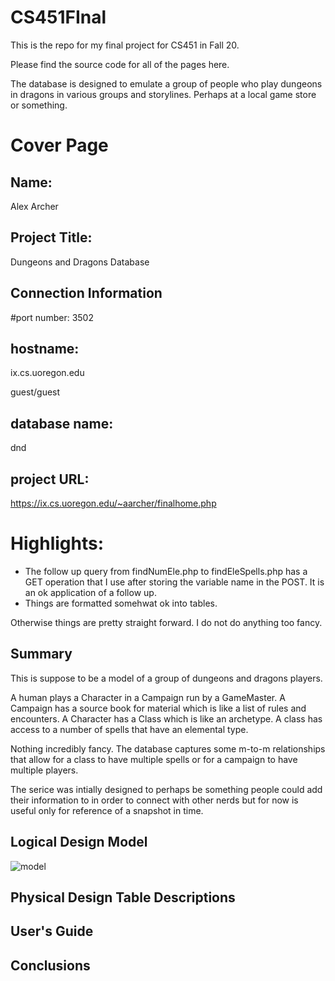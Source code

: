 # CS451FInal

This is the repo for my final project for CS451 in Fall 20.

Please find the source code for all of the pages here. 

The database is designed to emulate a group of people who play dungeons in dragons in various groups and storylines. Perhaps at a local game store or something.

# Cover Page

## Name: 
Alex Archer

## Project Title: 
Dungeons and Dragons Database

## Connection Information
#port number: 
3502

## hostname: 
ix.cs.uoregon.edu

guest/guest

## database name: 
dnd
  
## project URL: 
https://ix.cs.uoregon.edu/~aarcher/finalhome.php

# Highlights:

* The follow up query from findNumEle.php to findEleSpells.php has a GET operation that I use after storing the variable name in the POST. It is an ok application of a follow up.
* Things are formatted somehwat ok into tables.

Otherwise things are pretty straight forward. I do not do anything too fancy. 

## Summary

This is suppose to be a model of a group of dungeons and dragons players. 

A human plays a Character in a Campaign run by a GameMaster. 
A Campaign has a source book for material which is like a list of rules and encounters.
A Character has a Class which is like an archetype. 
A class has access to a number of spells that have an elemental type. 

Nothing incredibly fancy. The database captures some m-to-m relationships that allow for a class to have multiple spells or for a campaign to have multiple players.

The serice was intially designed to perhaps be something people could add their information to in order to connect with other nerds but for now is useful only for reference of a snapshot in time. 


## Logical Design Model

![model](https://i.imgur.com/rkqethi.png)

## Physical Design Table Descriptions

## User's Guide

## Conclusions 
